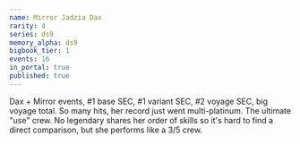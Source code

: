 ```yaml
---
name: Mirror Jadzia Dax
rarity: 4
series: ds9
memory_alpha: ds9
bigbook_tier: 1
events: 16
in_portal: true
published: true
---
```


Dax + Mirror events, #1 base SEC, #1 variant SEC, #2 voyage SEC, big voyage total. So many hits, her record just went multi-platinum. The ultimate "use" crew. No legendary shares her order of skills so it's hard to find a direct comparison, but she performs like a 3/5 crew.
